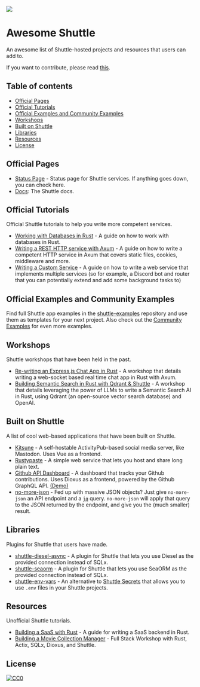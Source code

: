 ![](https://raw.githubusercontent.com/shuttle-hq/shuttle/master/assets/logo-rectangle-transparent.png)
# Awesome Shuttle

An awesome list of Shuttle-hosted projects and resources that users can add to.

If you want to contribute, please read [this](CONTRIBUTING.md).

## Table of contents

<!-- toc -->

- [Official Pages](#official-pages)
- [Official Tutorials](#official-tutorials)
- [Official Examples and Community Examples](#official-examples-and-community-examples)
- [Workshops](#workshops)
- [Built on Shuttle](#built-on-shuttle)
- [Libraries](#libraries)
- [Resources](#resources)
- [License](#license)

<!-- tocstop -->

## Official Pages

- [Status Page](status.shuttle.rs) - Status page for Shuttle services. If anything goes down, you can check here.
- [Docs](docs.shuttle.rs): The Shuttle docs.

## Official Tutorials

Official Shuttle tutorials to help you write more competent services.

- [Working with Databases in Rust](https://docs.shuttle.rs/tutorials/databases-with-rust) - A guide on how to work with databases in Rust.
- [Writing a REST HTTP service with Axum](https://docs.shuttle.rs/tutorials/rest-http-service-with-axum) - A guide on how to write a competent HTTP service in Axum that covers static files, cookies, middleware and more.
- [Writing a Custom Service](https://docs.shuttle.rs/tutorials/custom-service) - A guide on how to write a web service that implements multiple services (so for example, a Discord bot and router that you can potentially extend and add some background tasks to)

## Official Examples and Community Examples

Find full Shuttle app examples in the [shuttle-examples](https://github.com/shuttle-hq/shuttle-examples) repository and use them as templates for your next project.
Also check out the [Community Examples](https://github.com/shuttle-hq/shuttle-examples#community-examples) for even more examples.

## Workshops

Shuttle workshops that have been held in the past. 

- [Re-writing an Express.js Chat App in Rust](https://www.youtube.com/watch?v=-N8AKKCE9L8&t=708s) - A workshop that details writing a web-socket based real time chat app in Rust with Axum.
- [Building Semantic Search in Rust with Qdrant & Shuttle](https://www.youtube.com/watch?v=YLWSeiDh2o0) - A workshop that details leveraging the power of LLMs to write a Semantic Search AI in Rust, using Qdrant (an open-source vector search database) and OpenAI.

## Built on Shuttle

A list of cool web-based applications that have been built on Shuttle.

- [Kitsune](https://github.com/aumetra/kitsune/tree/aumetra/shuttle) - A self-hostable ActivityPub-based social media server, like Mastodon. Uses Vue as a frontend.
- [Rustypaste](https://github.com/orhun/rustypaste) - A simple web service that lets you host and share long plain text. 
- [Github API Dashboard](https://github.com/marc2332/ghboard) - A dashboard that tracks your Github contributions. Uses Dioxus as a frontend, powered by the Github GraphQL API. [(Demo)](https://ghboard.shuttleapp.rs/user/demonthos)
- [no-more-json](https://github.com/beyarkay/no-more-json) - Fed up with massive JSON objects? Just give `no-more-json` an API endpoint and a [`jq`](https://jqlang.github.io/jq/) query. `no-more-json` will apply that query to the JSON returned by the endpoint, and give you the (much smaller) result.

## Libraries

Plugins for Shuttle that users have made.

- [shuttle-diesel-async](https://github.com/aumetra/shuttle-diesel-async) - A plugin for Shuttle that lets you use Diesel as the provided connection instead of SQLx.
- [shuttle-seaorm](https://github.com/joshua-mo-143/shuttle-seaorm) - A plugin for Shuttle that lets you use SeaORM as the provided connection instead of SQLx.
- [shuttle-env-vars](https://github.com/robertohuertasm/shuttle-env-vars) - An alternative to [Shuttle Secrets](https://docs.shuttle.rs/resources/shuttle-secrets) that allows you to use `.env` files in your Shuttle projects.

## Resources

Unofficial Shuttle tutorials.

- [Building a SaaS with Rust](https://joshmo.bearblog.dev/lets-build-a-saas-with-rust/) - A guide for writing a SaaS backend in Rust.
- [Building a Movie Collection Manager](https://bcnrust.github.io/devbcn-workshop/)  - Full Stack Workshop with Rust, Actix, SQLx, Dioxus, and Shuttle.

## License

[![CC0](https://licensebuttons.net/p/zero/1.0/88x31.png)](https://creativecommons.org/publicdomain/zero/1.0/)
